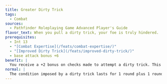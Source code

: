 ```yaml
---
title: Greater Dirty Trick
tags:
  - Combat
sources:
  - Pathfinder Roleplaying Game Advanced Player's Guide
flavor_text: When you pull a dirty trick, your foe is truly hindered.
prerequisites:
  - Int 13
  - "[Combat Expertise](/feats/combat-expertise/)"
  - "[Improved Dirty Trick](/feats/improved-dirty-trick/)"
  - base attack bonus +6
benefit: |
  You receive a +2 bonus on checks made to attempt a dirty trick. This bonus stacks with the bonus granted by [Improved Dirty Trick](/feats/improved-dirty-trick/). Whenever you successfully perform a dirty trick, the penalty lasts for 1d4 rounds, plus 1 round for every 5 by which your attack exceeds the target's CMD. In addition, removing the condition requires the target to spend a standard action.
normal: |
  The condition imposed by a dirty trick lasts for 1 round plus 1 round for every 5 by which your attack exceeds the target's CMD. Removing the condition requires the target to spend a move action.
---
```


